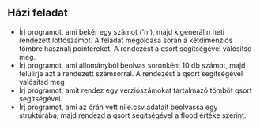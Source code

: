 Házi feladat
------------
* Írj programot, ami bekér egy számot ('n'), majd kigenerál n heti rendezett lottószámot. A feladat megoldása során a kétdimenziós tömbre használj pointereket. A rendezést a qsort segítségével valósítsd meg.
* Írj programot, ami állományból beolvas soronként 10 db számot, majd felülírja azt a rendezett számsorral. A rendezést a qsort segítségével valósítsd meg
* Írj programot, amit rendez egy verziószámokat tartalmazó tömböt qsort segítségével.
* Írj programot, ami az órán vett nile.csv adatait beolvassa egy struktúrába, majd rendezd a qsort segítségével a flood értéke szerint.
